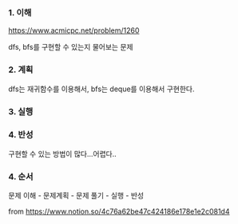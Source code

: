 ### 1. 이해

https://www.acmicpc.net/problem/1260

dfs, bfs를 구현할 수 있는지 물어보는 문제

### 2. 계획

dfs는 재귀함수를 이용해서, bfs는 deque를 이용해서 구현한다.


### 3. 실행


### 4. 반성

구현할 수 있는 방법이 많다...어렵다..



### 4. 순서

문제 이해 - 문제계획 - 문제 풀기 - 실행 - 반성


from https://www.notion.so/4c76a62be47c424186e178e1e2c081d4
